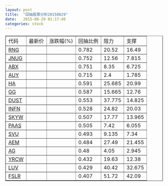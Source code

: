 ```yaml
---
layout: post
title:  "回抽股票分析20150829"
date:   2015-08-29 01:17:46
categories: stock
---
```

<script type="text/javascript">
var stockList = []
stockList.push('gb_rng');
stockList.push('gb_jnug');
stockList.push('gb_abx');
stockList.push('gb_auy');
stockList.push('gb_ha');
stockList.push('gb_gg');
stockList.push('gb_dust');
stockList.push('gb_infn');
stockList.push('gb_skyw');
stockList.push('gb_paas');
stockList.push('gb_svu');
stockList.push('gb_aem');
stockList.push('gb_ag');
stockList.push('gb_yrcw');
stockList.push('gb_luv');
stockList.push('gb_fslr');
</script>
<table border="1">
 <tr>
 <td>代码</td>
 <td>最新价</td>
 <td>涨跌幅(%)</td>
 <td>回抽比例</td>
 <td>阻力</td>
 <td>支撑</td>
</tr>
  <tr id="rng">
  <td><a href="http://stock.finance.sina.com.cn/usstock/quotes/RNG.html" target="_blank">RNG</a></td><td></td><td></td><td>0.782</td><td>20.52</td><td>16.49</td></tr>
  <tr id="jnug">
  <td><a href="http://stock.finance.sina.com.cn/usstock/quotes/JNUG.html" target="_blank">JNUG</a></td><td></td><td></td><td>0.752</td><td>12.56</td><td>7.815</td></tr>
  <tr id="abx">
  <td><a href="http://stock.finance.sina.com.cn/usstock/quotes/ABX.html" target="_blank">ABX</a></td><td></td><td></td><td>0.751</td><td>8.35</td><td>6.725</td></tr>
  <tr id="auy">
  <td><a href="http://stock.finance.sina.com.cn/usstock/quotes/AUY.html" target="_blank">AUY</a></td><td></td><td></td><td>0.715</td><td>2.4</td><td>1.785</td></tr>
  <tr id="ha">
  <td><a href="http://stock.finance.sina.com.cn/usstock/quotes/HA.html" target="_blank">HA</a></td><td></td><td></td><td>0.591</td><td>25.685</td><td>20.99</td></tr>
  <tr id="gg">
  <td><a href="http://stock.finance.sina.com.cn/usstock/quotes/GG.html" target="_blank">GG</a></td><td></td><td></td><td>0.587</td><td>15.665</td><td>12.76</td></tr>
  <tr id="dust">
  <td><a href="http://stock.finance.sina.com.cn/usstock/quotes/DUST.html" target="_blank">DUST</a></td><td></td><td></td><td>0.553</td><td>37.775</td><td>14.825</td></tr>
  <tr id="infn">
  <td><a href="http://stock.finance.sina.com.cn/usstock/quotes/INFN.html" target="_blank">INFN</a></td><td></td><td></td><td>0.528</td><td>24.82</td><td>20.03</td></tr>
  <tr id="skyw">
  <td><a href="http://stock.finance.sina.com.cn/usstock/quotes/SKYW.html" target="_blank">SKYW</a></td><td></td><td></td><td>0.507</td><td>17.77</td><td>13.965</td></tr>
  <tr id="paas">
  <td><a href="http://stock.finance.sina.com.cn/usstock/quotes/PAAS.html" target="_blank">PAAS</a></td><td></td><td></td><td>0.505</td><td>7.42</td><td>6.055</td></tr>
  <tr id="svu">
  <td><a href="http://stock.finance.sina.com.cn/usstock/quotes/SVU.html" target="_blank">SVU</a></td><td></td><td></td><td>0.493</td><td>9.135</td><td>7.34</td></tr>
  <tr id="aem">
  <td><a href="http://stock.finance.sina.com.cn/usstock/quotes/AEM.html" target="_blank">AEM</a></td><td></td><td></td><td>0.484</td><td>27.49</td><td>21.455</td></tr>
  <tr id="ag">
  <td><a href="http://stock.finance.sina.com.cn/usstock/quotes/AG.html" target="_blank">AG</a></td><td></td><td></td><td>0.48</td><td>4.05</td><td>2.945</td></tr>
  <tr id="yrcw">
  <td><a href="http://stock.finance.sina.com.cn/usstock/quotes/YRCW.html" target="_blank">YRCW</a></td><td></td><td></td><td>0.432</td><td>19.63</td><td>12.38</td></tr>
  <tr id="luv">
  <td><a href="http://stock.finance.sina.com.cn/usstock/quotes/LUV.html" target="_blank">LUV</a></td><td></td><td></td><td>0.429</td><td>40.42</td><td>32.675</td></tr>
  <tr id="fslr">
  <td><a href="http://stock.finance.sina.com.cn/usstock/quotes/FSLR.html" target="_blank">FSLR</a></td><td></td><td></td><td>0.407</td><td>51.72</td><td>42.09</td></tr>
</table>
